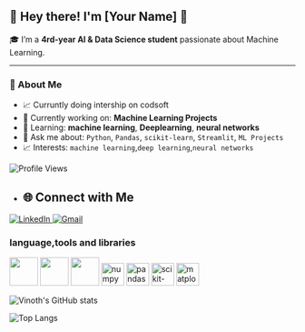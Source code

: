 ## 👋 Hey there! I'm [Your Name] 🙌

🎓 I’m a **4rd-year AI & Data Science student** passionate about Machine Learning.

---

### 🚀 About Me
- 📈 Curruntly doing intership on codsoft
- 🔭 Currently working on: **Machine Learning Projects**
- 🌱 Learning: **machine learning**, **Deeplearning**, **neural networks**
- 💬 Ask me about: `Python`, `Pandas`, `scikit-learn`, `Streamlit`, `ML Projects`
- 📈 Interests: `machine learning`,`deep learning`,`neural networks`


![Profile Views](https://komarev.com/ghpvc/?username=vinoth-G18&color=blue)
- ## 🌐 Connect with Me

<p align="left">
  <a href="www.linkedin.com/in/vinoth-g18"target="_blank">
    <img src="https://img.shields.io/badge/LinkedIn-%230077B5.svg?&style=for-the-badge&logo=linkedin&logoColor=white" alt="LinkedIn"/>
  </a>
  <a href="mailto:vinothvinothg1812@gmail.com">
    <img src="https://img.shields.io/badge/Gmail-D14836?style=for-the-badge&logo=gmail&logoColor=white" alt="Gmail"/>
  </a>

</p>



### language,tools and libraries

<p align="left">
<img height="50" width="50" src="https://img.icons8.com/color/48/000000/python.png"/> 
<img height="50" width="50" src="https://img.icons8.com/color/48/000000/visual-studio-code-2019.png"/> <img height="50" width="50" src="https://img.icons8.com/color/48/000000/pycharm.png"/>
<img src="https://cdn.jsdelivr.net/gh/devicons/devicon/icons/numpy/numpy-original.svg" height="40" alt="numpy"/>
<img src="https://cdn.jsdelivr.net/gh/devicons/devicon/icons/pandas/pandas-original.svg" height="40" alt="pandas"/>
<img src="https://cdn.jsdelivr.net/gh/devicons/devicon/icons/scikitlearn/scikitlearn-original.svg" height="40" alt="scikit-learn"/>
<img src="https://upload.wikimedia.org/wikipedia/commons/8/84/Matplotlib_icon.svg" height="40" alt="matplotlib"/>
</p>


![Vinoth's GitHub stats](https://github-readme-activity-graph.vercel.app/graph?username=vinoth-G18)

![Top Langs](https://github-readme-stats.vercel.app/api/top-langs/?username=vinoth-G18&layout=compact)






